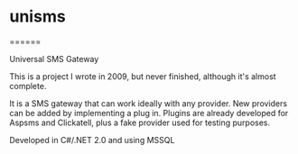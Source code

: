 # unisms
======

Universal SMS Gateway

This is a project I wrote in 2009, but never finished, although it's almost complete.

It is a SMS gateway that can work ideally with any provider. New providers can be added by implementing a plug in.
Plugins are already developed for Aspsms and Clickatell, plus a fake provider used for testing purposes.

Developed in C#/.NET 2.0 and using MSSQL
